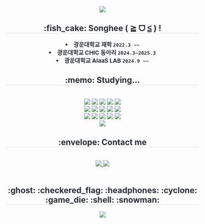 <div align= "center">
    <img src="https://capsule-render.vercel.app/api?type=waving&color=7e7c7c&height=180&text=Hello%20World!&animation=&fontColor=ffffff&fontSize=50" />
    </div>
    <div align= "center"> 
    <h2 style="border-bottom: 1px solid #d8dee4; color: #282d33;"> :fish_cake: Songhee ( ≧ ᗜ ≦ ) ! </h2>  
    <div style="font-weight: 700; font-size: 15px; text-align: center; color: #282d33;"> <li> 광운대학교 재학 <code>2022.3 ~~</code> </li><li> 광운대학교 CHIC 동아리 <code>2024.3~2025.3</code></li><li> 광운대학교 AIaaS LAB <code>2024.9 ~~</code> </div> 
    </div>
    <div align= "center">
    <h2 style="border-bottom: 1px solid #d8dee4; color: #282d33;"> :memo: Studying... </h2> <br> 
    <div style="margin: 0 auto; text-align: center;" align= "center"> <img src="https://img.shields.io/badge/C-A8B9CC?style=social&logo=C&logoColor=white">
          <img src="https://img.shields.io/badge/C++-00599C?style=social&logo=C%2B%2B&logoColor=white">
          <img src="https://img.shields.io/badge/Bootstrap-7952B3?style=social&logo=Bootstrap&logoColor=white">
          <img src="https://img.shields.io/badge/Discord-5865F2?style=social&logo=Discord&logoColor=white">
          <img src="https://img.shields.io/badge/Figma-F24E1E?style=social&logo=Figma&logoColor=white">
          <br/><img src="https://img.shields.io/badge/Github-181717?style=social&logo=Github&logoColor=white">
          <img src="https://img.shields.io/badge/Java-007396?style=social&logo=Java&logoColor=white">
          <img src="https://img.shields.io/badge/Javascript-F7DF1E?style=social&logo=Javascript&logoColor=white">
          <img src="https://img.shields.io/badge/MongoDB-47A248?style=social&logo=MongoDB&logoColor=white">
          <img src="https://img.shields.io/badge/MySQL-4479A1?style=social&logo=MySQL&logoColor=white">
          <br/><img src="https://img.shields.io/badge/Node.js-339933?style=social&logo=Node.js&logoColor=white">
          <img src="https://img.shields.io/badge/Notion-000000?style=social&logo=Notion&logoColor=white">
          <img src="https://img.shields.io/badge/Python-3776AB?style=social&logo=Python&logoColor=white">
          <img src="https://img.shields.io/badge/PyTorch-EE4C2C?style=social&logo=PyTorch&logoColor=white">
          <img src="https://img.shields.io/badge/React-61DAFB?style=social&logo=React&logoColor=white">
          <br/><img src="https://img.shields.io/badge/Slack-4A154B?style=social&logo=Slack&logoColor=white">
          </div>
    </div>
    <div align= "center">
    <h2 style="border-bottom: 1px solid #d8dee4; color: #282d33;"> :envelope: Contact me </h2> <br> 
    <div align= "center"> <a href=mailto:jungsonghui@gmail.com> <img src="https://img.shields.io/badge/Gmail-EA4335?style=social&logo=Gmail&logoColor=white&link=mailto:jungsonghui@gmail.com"> </a>
         <a href=> <img src="https://img.shields.io/badge/Notion-000000?style=social&logo=Notion&logoColor=white&link="> </a>
          </div>  <br> 
    <div align= "center">  </div> 
    </div>
    <div align= "center"> 
    <h2 style="border-bottom: 1px solid #d8dee4; color: #282d33;"> :ghost: :checkered_flag: :headphones: :cyclone: :game_die: :shell: :snowman: </h2> <div align= "center"> <img src="https://github-readme-stats.vercel.app/api?username=jeongsonghui&bg_color=180,000000,&title_color=000000&text_color=000000"
         /> 
    </div>
    
